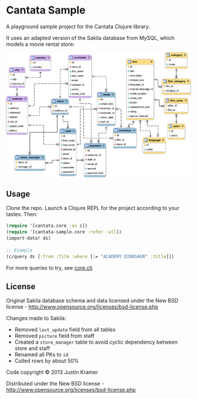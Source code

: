 # Cantata Sample

A playground sample project for the Cantata Clojure library.

It uses an adapted version of the Sakila database from MySQL, which models a movie rental store:

<img src="https://github.com/jkk/cantata-sample/raw/master/doc/film_store.png">

## Usage

Clone the repo. Launch a Clojure REPL for the project according to your tastes. Then:

```clj
(require '[cantata.core :as c])
(require '[cantata-sample.core :refer :all])
(import-data! ds)

;; Example
(c/query ds [:from :film :where [:= "ACADEMY DINOSAUR" :title]])
```

For more queries to try, see [core.clj](https://github.com/jkk/cantata-sample/blob/master/src/cantata_sample/core.clj).

## License

Original Sakila database schema and data licensed under the New BSD license - http://www.opensource.org/licenses/bsd-license.php

Changes made to Sakila:

* Removed `last_update` field from all tables
* Removed `picture` field from staff
* Created a `store_manager` table to avoid cyclic dependency between store and staff
* Renamed all PKs to `id`
* Culled rows by about 50%

Code copyright © 2013 Justin Kramer

Distributed under the New BSD license - http://www.opensource.org/licenses/bsd-license.php